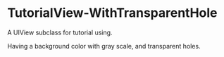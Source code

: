 # TutorialView-WithTransparentHole

A UIView subclass for tutorial using. 

Having a background color with gray scale, and transparent holes.
